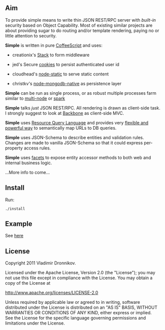 ## Aim

To provide simple means to write thin JSON REST/RPC server with _built-in_ security based on Object Capability. Most of existing similar projects
are about providing sugar to do routing and/or template rendering, paying no or little attention to security.

**Simple** is written in pure [CoffeeScript](https://github.com/jashkenas/coffee-script) and uses:

- creationix's [Stack](https://github.com/creationix/stack) to form middleware

- jed's Secure [cookies](https://github.com/jed/cookie-node) to persist authenticated user id

- cloudhead's [node-static](https://github.com/cloudhead/node-static) to serve static content

- christkv's [node-mongodb-native](https://github.com/christkv/node-mongodb-native) as persistence layer

**Simple** can be run as single process, or as robust multiple processes farm similar to [multi-node](http://www.sitepen.com/blog/2010/07/14/multi-node-concurrent-nodejs-http-server/) or [spark](https://github.com/senchalabs/spark)

**Simple** talks _just_ JSON REST/RPC. All rendering is drawn as client-side task. I strongly suggest to look at [Backbone](https://github.com/documentcloud/backbone) as client-side MVC.

**Simple** uses [Resource Query Language](https://github.com/kriszyp/rql) and provides very [flexible and powerful way](http://www.sitepen.com/blog/2010/11/02/resource-query-language-a-query-language-for-the-web-nosql/) to semantically map URLs to DB queries.

**Simple** uses JSON-Schema to describe entities and validation rules. Changes are made to vanilla JSON-Schema so that it could express per-property access rules.

**Simple** uses [facets](http://www.sitepen.com/blog/2010/03/08/object-capability-model-and-facets-in-perstorepintura/) to expose entity accessor methods to both web and internal business logic.

...More info to come...

## Install

Run:

    ./install

## Example

See [here](https://github.com/dvv/simple-example)

## License

Copyright 2011 Vladimir Dronnikov.

Licensed under the Apache License, Version 2.0 (the "License");
you may not use this file except in compliance with the License.
You may obtain a copy of the License at

http://www.apache.org/licenses/LICENSE-2.0

Unless required by applicable law or agreed to in writing, software
distributed under the License is distributed on an "AS IS" BASIS,
WITHOUT WARRANTIES OR CONDITIONS OF ANY KIND, either express or implied.
See the License for the specific language governing permissions and
limitations under the License.

